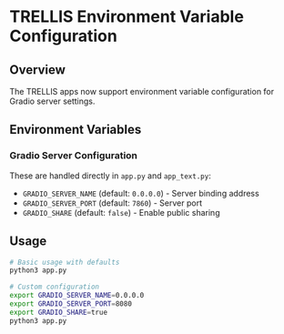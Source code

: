 # TRELLIS Environment Variable Configuration

## Overview

The TRELLIS apps now support environment variable configuration for Gradio server settings.

## Environment Variables

### Gradio Server Configuration
These are handled directly in `app.py` and `app_text.py`:

- `GRADIO_SERVER_NAME` (default: `0.0.0.0`) - Server binding address
- `GRADIO_SERVER_PORT` (default: `7860`) - Server port  
- `GRADIO_SHARE` (default: `false`) - Enable public sharing

## Usage

```bash
# Basic usage with defaults
python3 app.py

# Custom configuration
export GRADIO_SERVER_NAME=0.0.0.0
export GRADIO_SERVER_PORT=8080
export GRADIO_SHARE=true
python3 app.py
```
